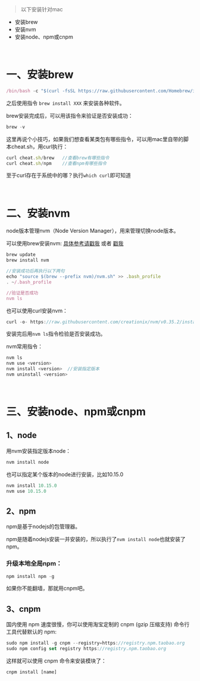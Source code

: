 >以下安装针对mac

- 安装brew
- 安装nvm
- 安装node、npm或cnpm

<br>

# 一、安装brew

```js
/bin/bash -c "$(curl -fsSL https://raw.githubusercontent.com/Homebrew/install/HEAD/install.sh)"
```
之后使用指令 `brew install XXX` 来安装各种软件。

brew安装完成后，可以用该指令来验证是否安装成功：
```js
brew -v
```

这里再说个小技巧，如果我们想查看某类包有哪些指令，可以用mac里自带的脚本cheat.sh，用curl执行：
```js
curl cheat.sh/brew   //查看brew有哪些指令
curl cheat.sh/npm    //查看npm有哪些指令
```
至于curl存在于系统中的哪？执行`which curl`即可知道

<br>

# 二、安装nvm

node版本管理nvm（Node Version Manager），用来管理切换node版本。

可以使用brew安装nvm: [具体参考请戳我](https://juejin.cn/post/6844904036865409031) 或者 [戳我](https://www.jianshu.com/p/bdbc51fa8ce6)
```js
brew update
brew install nvm

//安装成功后再执行以下两句
echo "source $(brew --prefix nvm)/nvm.sh" >> .bash_profile
. ~/.bash_profile

//验证是否成功
nvm ls 
```
也可以使用curl安装nvm：
```js
curl -o- https://raw.githubusercontent.com/creationix/nvm/v0.35.2/install.sh | bash
```

安装完后用`nvm ls`指令检验是否安装成功。

nvm常用指令：
```js
nvm ls
nvm use <version> 
nvm install <version>  //安装指定版本
nvm uninstall <version>
```

<br>

# 三、安装node、npm或cnpm

## 1、node
用nvm安装指定版本node：
```js
nvm install node
```

也可以指定某个版本的node进行安装，比如10.15.0
```js
nvm install 10.15.0
nvm use 10.15.0
```

## 2、npm 
npm是基于nodejs的包管理器。

npm是随着nodejs安装一并安装的，所以执行了`nvm install node`也就安装了npm。

### 升级本地全局npm：
```js
npm install npm -g
```

如果你不能翻墙，那就用cnpm吧。

## 3、cnpm

国内使用 npm 速度很慢，你可以使用淘宝定制的 cnpm (gzip 压缩支持) 命令行工具代替默认的 npm:

```js
sudo npm install -g cnpm --registry=https://registry.npm.taobao.org
sudo npm config set registry https://registry.npm.taobao.org
```
这样就可以使用 cnpm 命令来安装模块了：

```js
cnpm install [name]
```

<br>





